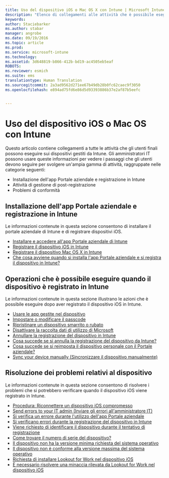 ```yaml
---
title: Uso del dispositivo iOS o Mac OS X con Intune | Microsoft Intune
description: "Elenco di collegamenti alle attività che è possibile eseguire sul dispositivo mobile iOS o Mac OS X quando viene registrato in Intune"
keywords: 
author: Staciebarker
ms.author: stabar
manager: angrobe
ms.date: 09/19/2016
ms.topic: article
ms.prod: 
ms.service: microsoft-intune
ms.technology: 
ms.assetid: 3d648819-b866-412b-bd19-ac4505eb5eaf
ROBOTS: 
ms.reviewer: esmich
ms.suite: ems
translationtype: Human Translation
ms.sourcegitcommit: 2a3ad9562d271ee67b49db28b0fc62caec9f3050
ms.openlocfilehash: e894ad75fd6e86d5d93393886b37e2af87b5eefc


---
```


# Uso del dispositivo iOS o Mac OS con Intune

Questo articolo contiene collegamenti a tutte le attività che gli utenti finali possono eseguire sui dispositivi gestiti da Intune. Gli amministratori IT possono usare queste informazioni per vedere i passaggi che gli utenti devono seguire per svolgere un'ampia gamma di attività, raggruppate nelle categorie seguenti:
- Installazione dell'app Portale aziendale e registrazione in Intune
- Attività di gestione di post-registrazione
- Problemi di conformità

## Installazione dell'app Portale aziendale e registrazione in Intune

Le informazioni contenute in questa sezione consentono di installare il portale aziendale di Intune e di registrare dispositivi iOS.

- [Installare e accedere all'app Portale aziendale di Intune](install-and-sign-in-to-the-intune-company-portal-app-ios.md)
- [Registrare il dispositivo iOS in Intune](enroll-your-device-in-intune-ios.md)
- [Registrare il dispositivo Mac OS X in Intune](enroll-your-device-in-intune-mac-os-x.md)
- [Che cosa avviene quando si installa l'app Portale aziendale e si registra il dispositivo in Intune?](what-happens-if-you-install-the-Company-Portal-app-and-enroll-your-device-in-intune-ios.md)

## Operazioni che è possibile eseguire quando il dispositivo è registrato in Intune

Le informazioni contenute in questa sezione illustrano le azioni che è possibile eseguire dopo aver registrato il dispositivo iOS in Intune.

- [Usare le app gestite nel dispositivo](use-managed-apps-on-your-device-ios.md)
- [Impostare o modificare il passcode](set-or-change-your-passcode-ios.md)
- [Ripristinare un dispositivo smarrito o rubato](reset-erase-your-lost-or-stolen-device-ios.md)
- [Disattivare la raccolta dati di utilizzo di Microsoft](turn-off-microsoft-usage-data-collection-ios.md)
- [Annullare la registrazione del dispositivo in Intune](unenroll-your-device-from-intune-ios.md)
- [Cosa succede se si annulla la registrazione del dispositivo da Intune?](what-happens-if-you-unenroll-your-device-from-intune-ios.md)
- [Cosa succede se si reimposta il dispositivo personale con il Portale aziendale?](what-happens-if-you-reset-your-device-using-the-company-portal-ios.md)
- [Sync your device manually (Sincronizzare il dispositivo manualmente)](sync-your-device-manually-ios.md)

## Risoluzione dei problemi relativi al dispositivo

Le informazioni contenute in questa sezione consentono di risolvere i problemi che si potrebbero verificare quando il dispositivo iOS viene registrato in Intune.

- [Procedura: Riconnettere un dispositivo iOS compromesso](how-to-reconnect-a-compromised-ios-device.md)
- [Send errors to your IT admin (Inviare gli errori all'amministratore IT)](send-errors-to-your-it-admin-ios.md)
- [Si verifica un errore durante l'utilizzo dell'app Portale aziendale](you-get-an-error-while-using-the-company-portal-app-ios.md)
- [Si verificano errori durante la registrazione del dispositivo in Intune](you-see-errors-while-trying-to-enroll-your-device-in-intune-ios.md)
- [Viene richiesto di identificare il dispositivo durante il tentativo di registrazione](you-are-asked-to-identify-your-device-when-trying-to-enroll-ios.md)
- [Come trovare il numero di serie del dispositivo?](how-do-i-find-the-serial-number-on-my-device-ios.md)
- [Il dispositivo non ha la versione minima richiesta del sistema operativo](device-doesnt-have-the-required-minimum-operating-system-version-ios.md)
- [Il dispositivo non è conforme alla versione massima del sistema operativo](device-doesnt-comply-with-the-maximum-operating-system-version-ios.md)
- [Richiesta di installare Lookout for Work nel dispositivo iOS](you-are-prompted-to-install-lookout-for-work-ios.md)
- [È necessario risolvere una minaccia rilevata da Lookout for Work nel dispositivo iOS](you-need-to-resolve-a-threat-found-by-lookout-for-work-ios.md)



<!--HONumber=Oct16_HO2-->


